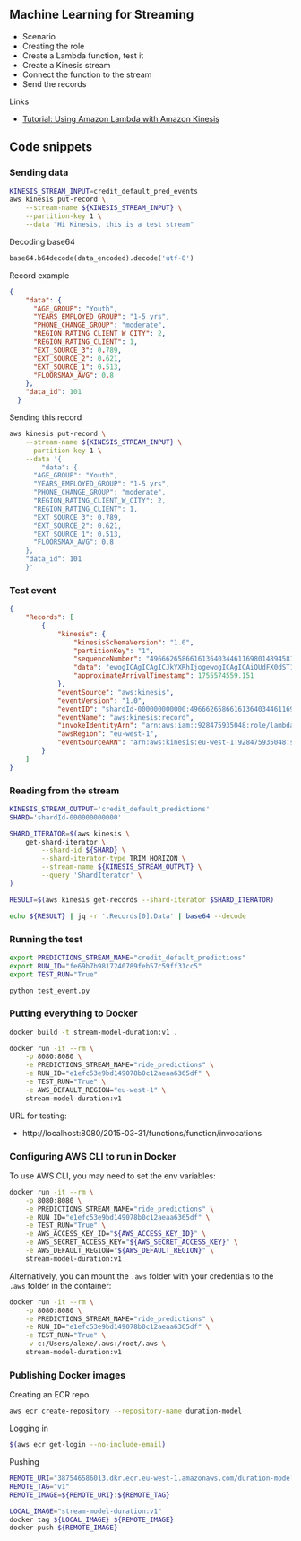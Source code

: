 ## Machine Learning for Streaming

* Scenario
* Creating the role 
* Create a Lambda function, test it
* Create a Kinesis stream
* Connect the function to the stream
* Send the records 

Links

* [Tutorial: Using Amazon Lambda with Amazon Kinesis](https://docs.amazonaws.cn/en_us/lambda/latest/dg/with-kinesis-example.html)

## Code snippets

### Sending data


```bash
KINESIS_STREAM_INPUT=credit_default_pred_events 
aws kinesis put-record \
    --stream-name ${KINESIS_STREAM_INPUT} \
    --partition-key 1 \
    --data "Hi Kinesis, this is a test stream"
```

Decoding base64

```python
base64.b64decode(data_encoded).decode('utf-8')
```

Record example

```json
{
    "data": {
      "AGE_GROUP": "Youth",
      "YEARS_EMPLOYED_GROUP": "1-5 yrs",
      "PHONE_CHANGE_GROUP": "moderate",
      "REGION_RATING_CLIENT_W_CITY": 2,
      "REGION_RATING_CLIENT": 1,
      "EXT_SOURCE_3": 0.789,
      "EXT_SOURCE_2": 0.621,
      "EXT_SOURCE_1": 0.513,
      "FLOORSMAX_AVG": 0.8
    },
    "data_id": 101
  }
```

Sending this record

```bash
aws kinesis put-record \
    --stream-name ${KINESIS_STREAM_INPUT} \
    --partition-key 1 \
    --data '{
        "data": {
      "AGE_GROUP": "Youth",
      "YEARS_EMPLOYED_GROUP": "1-5 yrs",
      "PHONE_CHANGE_GROUP": "moderate",
      "REGION_RATING_CLIENT_W_CITY": 2,
      "REGION_RATING_CLIENT": 1,
      "EXT_SOURCE_3": 0.789,
      "EXT_SOURCE_2": 0.621,
      "EXT_SOURCE_1": 0.513,
      "FLOORSMAX_AVG": 0.8
    },
    "data_id": 101
    }'
```

### Test event


```json
{
    "Records": [
        {
            "kinesis": {
                "kinesisSchemaVersion": "1.0",
                "partitionKey": "1",
                "sequenceNumber": "49666265866161364034461169801489458194645781087095095298",
                "data": "ewogICAgICAgICJkYXRhIjogewogICAgICAiQUdFX0dST1VQIjogIllvdXRoIiwKICAgICAgIllFQVJTX0VNUExPWUVEX0dST1VQIjogIjEtNSB5cnMiLAogICAgICAiUEhPTkVfQ0hBTkdFX0dST1VQIjogIm1vZGVyYXRlIiwKICAgICAgIlJFR0lPTl9SQVRJTkdfQ0xJRU5UX1dfQ0lUWSI6IDIsCiAgICAgICJSRUdJT05fUkFUSU5HX0NMSUVOVCI6IDEsCiAgICAgICJFWFRfU09VUkNFXzMiOiAwLjc4OSwKICAgICAgIkVYVF9TT1VSQ0VfMiI6IDAuNjIxLAogICAgICAiRVhUX1NPVVJDRV8xIjogMC41MTMsCiAgICAgICJGTE9PUlNNQVhfQVZHIjogMC44CiAgICB9LAogICAgImRhdGFfaWQiOiAxMDEKICAgIH0=",
                "approximateArrivalTimestamp": 1755574559.151
            },
            "eventSource": "aws:kinesis",
            "eventVersion": "1.0",
            "eventID": "shardId-000000000000:49666265866161364034461169801489458194645781087095095298",
            "eventName": "aws:kinesis:record",
            "invokeIdentityArn": "arn:aws:iam::928475935048:role/lambda-kinesis-iam-role",
            "awsRegion": "eu-west-1",
            "eventSourceARN": "arn:aws:kinesis:eu-west-1:928475935048:stream/credit_default_pred_events"
        }
    ]
}
```

### Reading from the stream

```bash
KINESIS_STREAM_OUTPUT='credit_default_predictions'
SHARD='shardId-000000000000'

SHARD_ITERATOR=$(aws kinesis \
    get-shard-iterator \
        --shard-id ${SHARD} \
        --shard-iterator-type TRIM_HORIZON \
        --stream-name ${KINESIS_STREAM_OUTPUT} \
        --query 'ShardIterator' \
)

RESULT=$(aws kinesis get-records --shard-iterator $SHARD_ITERATOR)

echo ${RESULT} | jq -r '.Records[0].Data' | base64 --decode
``` 


### Running the test

```bash
export PREDICTIONS_STREAM_NAME="credit_default_predictions"
export RUN_ID="fe69b7b9817240789feb57c59ff31cc5"
export TEST_RUN="True"

python test_event.py
```

### Putting everything to Docker

```bash
docker build -t stream-model-duration:v1 .

docker run -it --rm \
    -p 8080:8080 \
    -e PREDICTIONS_STREAM_NAME="ride_predictions" \
    -e RUN_ID="e1efc53e9bd149078b0c12aeaa6365df" \
    -e TEST_RUN="True" \
    -e AWS_DEFAULT_REGION="eu-west-1" \
    stream-model-duration:v1
```

URL for testing:

* http://localhost:8080/2015-03-31/functions/function/invocations



### Configuring AWS CLI to run in Docker

To use AWS CLI, you may need to set the env variables:

```bash
docker run -it --rm \
    -p 8080:8080 \
    -e PREDICTIONS_STREAM_NAME="ride_predictions" \
    -e RUN_ID="e1efc53e9bd149078b0c12aeaa6365df" \
    -e TEST_RUN="True" \
    -e AWS_ACCESS_KEY_ID="${AWS_ACCESS_KEY_ID}" \
    -e AWS_SECRET_ACCESS_KEY="${AWS_SECRET_ACCESS_KEY}" \
    -e AWS_DEFAULT_REGION="${AWS_DEFAULT_REGION}" \
    stream-model-duration:v1
```

Alternatively, you can mount the `.aws` folder with your credentials to the `.aws` folder in the container:

```bash
docker run -it --rm \
    -p 8080:8080 \
    -e PREDICTIONS_STREAM_NAME="ride_predictions" \
    -e RUN_ID="e1efc53e9bd149078b0c12aeaa6365df" \
    -e TEST_RUN="True" \
    -v c:/Users/alexe/.aws:/root/.aws \
    stream-model-duration:v1
```

### Publishing Docker images

Creating an ECR repo

```bash
aws ecr create-repository --repository-name duration-model
```

Logging in

```bash
$(aws ecr get-login --no-include-email)
```

Pushing 

```bash
REMOTE_URI="387546586013.dkr.ecr.eu-west-1.amazonaws.com/duration-model"
REMOTE_TAG="v1"
REMOTE_IMAGE=${REMOTE_URI}:${REMOTE_TAG}

LOCAL_IMAGE="stream-model-duration:v1"
docker tag ${LOCAL_IMAGE} ${REMOTE_IMAGE}
docker push ${REMOTE_IMAGE}
```

